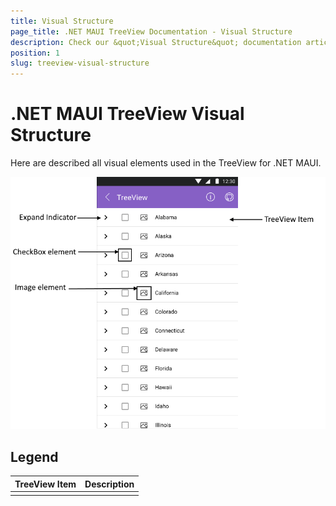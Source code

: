 ```yaml
---
title: Visual Structure
page_title: .NET MAUI TreeView Documentation - Visual Structure
description: Check our &quot;Visual Structure&quot; documentation article for Telerik TreeView for .NET MAUI.
position: 1
slug: treeview-visual-structure
---
```


# .NET MAUI TreeView Visual Structure

Here are described all visual elements used in the TreeView for .NET MAUI.

![TreeView Visual Structure](images/treeview-visual-structure.png "Visual elements of TreeView")

## Legend

| TreeView Item | Description |
| ------------ | ------- |
|  |  |
